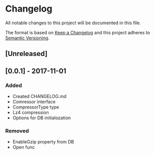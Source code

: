 # Changelog
All notable changes to this project will be documented in this file.

The format is based on [Keep a Changelog](http://keepachangelog.com/en/1.0.0/)
and this project adheres to [Semantic Versioning](http://semver.org/spec/v2.0.0.html).

## [Unreleased]

## [0.0.1] - 2017-11-01
### Added

- Created CHANGELOG.md
- Comressor interface
- CompressorType type
- Lz4 compression
- Options for DB initialozation

### Removed

- EnableGzip property from DB
- Open func
